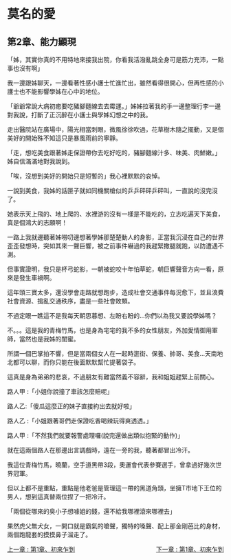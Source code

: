 # 莫名的愛
## 第2章、能力顯現

「姊，其實你真的不用特地來接我出院，你看我活潑亂跳全身可是筋力充沛，一點事也沒有啊」

我一邊跟姊聊天，一邊看著性感小護士忙進忙出，雖然看得很開心，但再性感的小護士也不能影響學姊在心中的地位。

「爺爺常說大病初癒要吃豬腳麵線去去霉運。」姊姊拉著我的手一邊整理行李一邊對我說，打斷了正沉醉在小護士與學姊幻想之中的我。

走出醫院站在廣場中，陽光相當刺眼，微風徐徐吹過，花草樹木隨之擺動，又是個美好的開始殊不知這只是暴風雨前的寧靜。

「走，想吃美食跟著姊走保證帶你去吃好吃的，豬腳麵線汁多、味美、肉鮮嫩。」姊自信滿滿地對我說到。

「唉，沒想到美好的開始只是短暫的」我心裡默默的哀悼。

一說到美食，我姊的話匣子就如同機關槍似的乒乒砰砰乒砰叫，一直說的沒完沒了。

她表示天上飛的、地上爬的、水裡游的沒有一樣是不能吃的，立志吃遍天下美食，真是個鴻大的志願啊！

一路上我就邊聽著姊嘮叨邊想著學姊那楚楚動人的身影，正當我沉浸在自己的世界歪歪發想時，突如其來一聲巨響，被之前事件嚇過的我趕緊撒腿就跑，以防遭遇不測。

但事實證明，我只是杯弓蛇影，一朝被蛇咬十年怕草蛇，朝巨響聲音方向一看，原來是發生車禍啊。

這年頭三寶太多，還沒學會走路就想跑步，造成社會交通事件每況愈下，並且浪費社會資源、搗亂交通秩序，盡是一些社會敗類。

不過定眼一瞧這不是我每天朝思暮想、左盼右盼的...你們以為我又要說學姊嗎？

不。。。這是我的青梅竹馬，也是身為宅宅的我不多的女性朋友，外加愛情御用軍師，當然也是我姊的閨蜜。

所謂一個巴掌拍不響，但是當兩個女人在一起時逛街、保養、帥哥、美食...天南地北都可以聊，而你只能在後面默默幫忙提著袋子。

這真是身為弟弟的悲哀，不過朋友有難當然義不容辭，我和姐姐趕緊上前關心。

路人甲 :「小姐你說撞了車該怎麼賠呢」

路人乙:「傻瓜這麼正的妹子直接約出去就好啦」

路人乙 :「小姐跟著哥們走保證吃香喝辣玩得爽透透。」

路人甲 :「不然我們就要報警處理囉(說完還做出類似抱緊的動作)」

就在這兩個路人在那邊出言調戲時，遠在一旁的我，聽著都冒出冷汗。

我這位青梅竹馬，曉蘭，空手道黑帶3段，奧運會代表參賽選手，曾拿過好幾次世界冠軍。

但以上都不是重點，重點是他老爸是管理這一帶的黑道角頭，坐擁T市地下王位的男人，想到這真替兩位捏了一把冷汗。

「兩個從哪來的臭小子想噱姐的錢，還不給我哪裡滾來哪裡去」

果然虎父無犬女，一開口就是霸氣的嗆聲，獨特的嗓聲、配上那金剛芭比的身材，兩個跑龍套的摸摸鼻子溜走了。

<div>
    <div style="float:left;">
        <a href="/小說/莫名的愛/第1章、初來乍到" class="current-tab">上一章 : 第1章、初來乍到</a>
    </div>
    <div style="float:right;">
        <a href="/小說/莫名的愛/第1章、初來乍到" class="current-tab">下一章 : 第1章、初來乍到</a>
    </div>
</div>